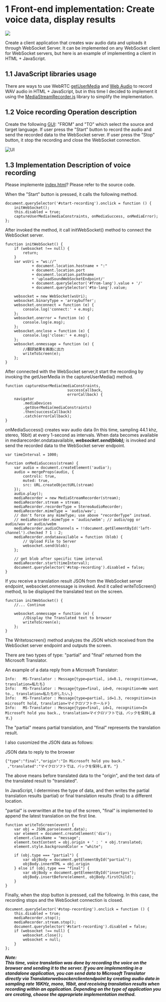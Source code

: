 # 1 Front-end implementation: Create voice data, display results

![](https://c1.staticflickr.com/5/4332/36330464070_5333b0b12e_z.jpg)

Create a client application that creates wav audio data and uploads it through WebSocket Server. It can be implemented on any WebSocket client for WebSocket servers, but here is an example of implementing a client in HTML + JavaScript.

## 1.1 JavaScript libraries usage

There are ways to use WebRTC [getUserMedia](http://caniuse.com/#feat=stream) and [Web Audio](http://caniuse.com/#feat=audio-api) to record WAV audio in HTML + JavaScript, but in this time I decided to implement it using the [MediaStreamRecorder.js](https://github.com/streamproc/MediaStreamRecorder) library to simplify the implementation.


## 1.2 Voice recording Operation description

Create the following [GUI](https://github.com/yoshioterada/Microsoft-Translator-WebSocket-Java/blob/master/src/main/webapp/index.html): "FROM" and "TO" which select the source and target language. If user  press the "Start" button to record the audio and send the recorded data to the WebSocket server. If user press the "Stop" button, it stop the recording and close the WebSocket connection.

![UI](https://c1.staticflickr.com/5/4379/36587385061_b42082aa74.jpg)

## 1.3 Implementation Description of voice recording

Please implemente  [index.html](https://github.com/yoshioterada/Microsoft-Translator-WebSocket-Java/blob/master/src/main/webapp/index.html)? Please refer to the source code.

When the "Start" button is pressed, it calls the following method.

```
document.querySelector('#start-recording').onclick = function () {
    initWebSocket();
    this.disabled = true;
    captureUserMedia(mediaConstraints, onMediaSuccess, onMediaError);
};
```

After invoked the method, it call initWebSocket() method to connect the WebSocket server.


```
function initWebSocket() {
    if (websocket !== null) {
        return;
    }
    var wsUri = "ws://"
            + document.location.hostname + ":"
            + document.location.port
            + document.location.pathname
            + 'uploadSoundWebSocketEndpoint/'
            + document.querySelector('#from-lang').value + '/'
            + document.querySelector('#to-lang').value;

    websocket = new WebSocket(wsUri);
    websocket.binaryType = 'arraybuffer';
    websocket.onconnect = function (e) {
        console.log('connect:' + e.msg);
    };
    websocket.onerror = function (e) {
        console.log(e.msg);
    };
    websocket.onclose = function (e) {
        console.log('close:' + e.msg);
    };
    websocket.onmessage = function (e) {
        //翻訳結果を画面に出力
        writeToScreen(e);
    };
}
```

After connected with the WebSocket server,it start the recording by invoking the getUserMedia in the captureUserMedia() method.

```
function captureUserMedia(mediaConstraints, 
                            successCallback, 
                            errorCallback) {
    navigator
        .mediaDevices
        .getUserMedia(mediaConstraints)
        .then(successCallback)
        .catch(errorCallback);
}
```

onMediaSuccess() creates wav audio data (In this time, sampling 44.1 khz, stereo, 16bit) at every 1-second as intervals.
When data becomes available in mediarecorder.ondataavailable,
***websocket.send(blob);*** is invoked and send the recorded data to the WebSocket server endpoint.


```
var timeInterval = 1000;

function onMediaSuccess(stream) {
    var audio = document.createElement('audio');
    audio = mergeProps(audio, {
        controls: true,
        muted: true,
        src: URL.createObjectURL(stream)
    });
    audio.play();
    mediaRecorder = new MediaStreamRecorder(stream);
    mediaRecorder.stream = stream;
    mediaRecorder.recorderType = StereoAudioRecorder;
    mediaRecorder.mimeType = 'audio/wav';
    // don't force any mimeType; use above "recorderType" instead.
    // mediaRecorder.mimeType = 'audio/webm'; // audio/ogg or audio/wav or audio/webm
    mediaRecorder.audioChannels = !!document.getElementById('left-channel').checked ? 1 : 2;
    mediaRecorder.ondataavailable = function (blob) {
        // Upload File to Server
        websocket.send(blob);
    };

    // get blob after specific time interval
    mediaRecorder.start(timeInterval);
    document.querySelector('#stop-recording').disabled = false;
}
```

If you receive a translation result JSON from the WebSocket server endpoint, websocket.onmessage is invoked. And it called writeToScreen() method, to be displayed the translated text on the screen.


```
function initWebSocket() {
    //... Continue

    websocket.onmessage = function (e) {
        //Display the Translated text to browser
        writeToScreen(e);
    };
}
```

The Writetoscreen() method analyzes the JSON which received from the WebSocket server endpoint and outputs the screen.

There are two types of type: "partial" and "final" returned from the Microsoft Translator.

An example of a data reply from a Microsoft Translator:

```
Info:   MS-Translator : Message{type=partial, id=0.1, recognition=we, translation=私たち} 
Info:   MS-Translator : Message{type=final, id=0, recognition=We want to., translation=私たちがしたい。} 
Info:   MS-Translator : Message{type=partial, id=1.3, recognition=in microsoft hold, translation=マイクロソフトホールド} 
Info:   MS-Translator : Message{type=final, id=1, recognition=In Microsoft hold you back., translation=マイクロソフトでは、バックを保持します。}
```

The "partial" means partial translation, and "final" represents the translation result.

I also cusomized the JSON data as follows:

JSON data to reply to the browser

```
{"type":"final","origin":"In Microsoft hold you back."
 ,"translated":"マイクロソフトでは、バックを保持します。"}
```

The above means before translated data to the "origin", and the text data of the translated result to "translated".

In JavaScript, I determines the type of data, and then writes the partial translation results (partial) or final translation results (final) to a different location.

"partial" is overwritten at the top of the screen, "final" is implemented to append the latest translation on the first line.

```
function writeToScreen(event) {
    var obj = JSON.parse(event.data);
    var element = document.createElement('div');
    element.className = "message";
    element.textContent = obj.origin + ' : ' + obj.translated;
    element.style.backgroundColor = "white";

    if (obj.type === "partial") {
        var objBody = document.getElementById("partial");
        objBody.innerHTML = obj.origin
    } else if (obj.type === "final") {
        var objBody = document.getElementById("insertpos");
        objBody.insertBefore(element, objBody.firstChild);
    }
}
```

Finally, when the stop button is pressed, call the following. In this case, the recording stops and the WebSocket connection is closed.

```
document.querySelector('#stop-recording').onclick = function () {
    this.disabled = true;
    mediaRecorder.stop();
    mediaRecorder.stream.stop();
    document.querySelector('#start-recording').disabled = false;
    if (websocket !== null) {
        websocket.close();
        websocket = null;
    }
};
```

***Note:  
This time, voice translation was done by recording the voice on the browser and sending it to the server.
If you are implementing in a standalone application, you can send data to Microsoft Translator directly via Translatorwebsockerclientendpoint by creating audio data in sampling rate 16KHz, mono, 16bit, and receiving translation results when recording within an application.
Depending on the type of application you are creating, choose the appropriate implementation method.***